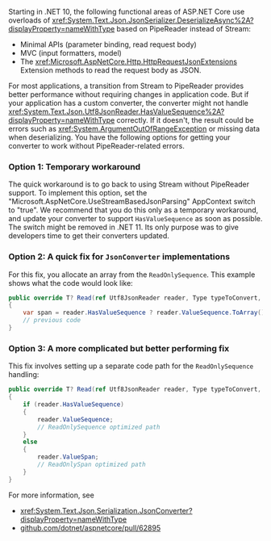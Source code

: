 <!--
This include file is used in 
minimal-apis.md
model-binding.md
-->

Starting in .NET 10, the following functional areas of ASP.NET Core use overloads of <xref:System.Text.Json.JsonSerializer.DeserializeAsync%2A?displayProperty=nameWithType> based on PipeReader instead of Stream:

* Minimal APIs (parameter binding, read request body)
* MVC (input formatters, model)
* The <xref:Microsoft.AspNetCore.Http.HttpRequestJsonExtensions> Extension methods to read the request body as JSON.

For most applications, a transition from Stream to PipeReader provides better performance without requiring changes in application code. But if your application has a custom converter, the converter might not handle <xref:System.Text.Json.Utf8JsonReader.HasValueSequence%2A?displayProperty=nameWithType> correctly. If it doesn't, the result could be errors such as <xref:System.ArgumentOutOfRangeException> or missing data when deserializing. You have the following options for getting your converter to work without PipeReader-related errors.

### Option 1: Temporary workaround

The quick workaround is to go back to using Stream without PipeReader support. To implement this option, set the "Microsoft.AspNetCore.UseStreamBasedJsonParsing" AppContext switch to "true". We recommend that you do this only as a temporary workaround, and update your converter to support `HasValueSequence` as soon as possible. The switch might be removed in .NET 11. Its only purpose was to give developers time to get their converters updated.

### Option 2: A quick fix for `JsonConverter` implementations

For this fix, you allocate an array from the `ReadOnlySequence`. This example shows what the code would look like:

```csharp
public override T? Read(ref Utf8JsonReader reader, Type typeToConvert, JsonSerializerOptions options)
{
    var span = reader.HasValueSequence ? reader.ValueSequence.ToArray() : reader.ValueSpan;
    // previous code
}
```

### Option 3: A more complicated but better performing fix

This fix involves setting up a separate code path for the `ReadOnlySequence` handling:

```csharp
public override T? Read(ref Utf8JsonReader reader, Type typeToConvert, JsonSerializerOptions options)
{
    if (reader.HasValueSequence)
    {
        reader.ValueSequence;
        // ReadOnlySequence optimized path
    }
    else
    {
        reader.ValueSpan;
        // ReadOnlySpan optimized path
    }
}
```

For more information, see
* <xref:System.Text.Json.Serialization.JsonConverter?displayProperty=nameWithType>
* [github.com/dotnet/aspnetcore/pull/62895](https://github.com/dotnet/aspnetcore/pull/62895)